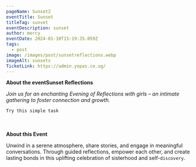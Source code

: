 ```yaml
---
pageName: Sunset2
eventTitle: Sunset
titleTag: sunset
eventDescription: sunset
author: mercy
eventDate: 2024-01-10T15:19:35.059Z
tags:
  - post
image: /images/post/sunsetreflections.webp
imageAlt: sunsets
TicketLink: https://admin.yopas.co.ug/
---
```

**About the eventSunset Reflections**

*Join us for an enchanting Evening of Reflections with girls – an intimate gathering to foster connection and growth.*

```
Try this simple task
```

\
\
**About this Event**

Unwind in a serene atmosphere, share stories, and engage in meaningful conversations. Through guided reflections, empower each other, and create lasting bonds in this uplifting celebration of sisterhood and self-`discovery`.